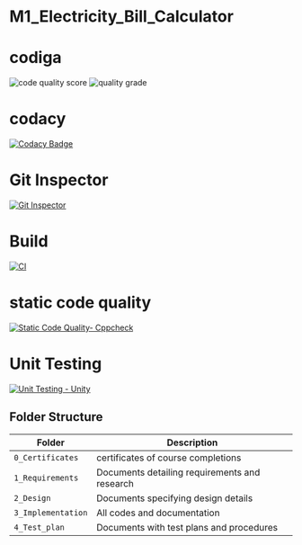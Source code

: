 # M1_Electricity_Bill_Calculator
# codiga
![code quality score](https://api.codiga.io/project/32499/score/svg)
![quality grade](https://api.codiga.io/project/32499/status/svg)
# codacy
[![Codacy Badge](https://app.codacy.com/project/badge/Grade/b4f90fb428d5475f983695bfac8d77d5)](https://www.codacy.com/gh/alokjagrothu2001/M1_Electricity_Bill_Calculator/dashboard?utm_source=github.com&amp;utm_medium=referral&amp;utm_content=alokjagrothu2001/M1_Electricity_Bill_Calculator&amp;utm_campaign=Badge_Grade)
# Git Inspector
[![Git Inspector](https://github.com/alokjagrothu2001/M1_Electricity_Bill_Calculator/actions/workflows/git_inspector.yml/badge.svg)](https://github.com/alokjagrothu2001/M1_Electricity_Bill_Calculator/actions/workflows/git_inspector.yml)
# Build
[![CI](https://github.com/alokjagrothu2001/M1_Electricity_Bill_Calculator/actions/workflows/main.yml/badge.svg)](https://github.com/alokjagrothu2001/M1_Electricity_Bill_Calculator/actions/workflows/main.yml)
# static code quality
[![Static Code Quality- Cppcheck](https://github.com/alokjagrothu2001/M1_Electricity_Bill_Calculator/actions/workflows/cppcheck.yml/badge.svg)](https://github.com/alokjagrothu2001/M1_Electricity_Bill_Calculator/actions/workflows/cppcheck.yml)
# Unit Testing
[![Unit Testing - Unity](https://github.com/alokjagrothu2001/M1_Electricity_Bill_Calculator/actions/workflows/unity.yml/badge.svg)](https://github.com/alokjagrothu2001/M1_Electricity_Bill_Calculator/actions/workflows/unity.yml)

## Folder Structure

| Folder             | Description                                   |
| ------------------ | --------------------------------------------- |
| `0_Certificates`   | certificates of course completions            |
| `1_Requirements`   | Documents detailing requirements and research |
| `2_Design`         | Documents specifying design details           |
| `3_Implementation` | All codes and documentation                   |
| `4_Test_plan`      | Documents with test plans and procedures      |





